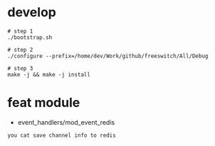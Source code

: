 # develop
```shell
# step 1
./bootstrap.sh

# step 2
./configure --prefix=/home/dev/Work/github/freeswitch/All/Debug

# step 3
make -j && make -j install 

```

# feat module
* event_handlers/mod_event_redis
```
you cat save channel info to redis
```

